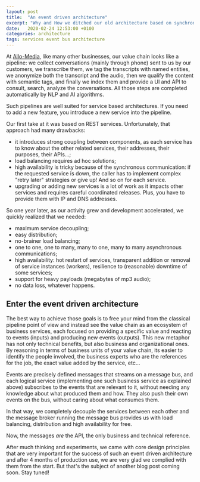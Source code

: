 ```yaml
---
layout: post
title:  "An event driven architecture"
excerpt: "Why and How we ditched our old architecture based on synchronous REST services for a completely asynchronous event driven architecture."
date:   2020-02-24 12:53:00 +0100
categories: architecture
tags: services event bus architecture
---
```


At [Allo-Media](https://www.allo-media.net/en/), like many other businesses, our value chain looks like a pipeline: we collect conversations (mainly through phone) sent to us by our customers, we transcribe them, we tag the transcripts with named entities, we anonymize both the transcript and the audio, then we qualify the content with semantic tags, and finally we index them and provide a UI and API to consult, search, analyze the conversations. All those steps are completed automatically by NLP and AI algorithms.

Such pipelines are well suited for service based architectures. If you need to add a new feature, you introduce a new service into the pipeline.

Our first take at it was based on REST services. Unfortunately, that approach had many drawbacks:
* it introduces strong coupling between components, as each service has to know about the other related services, their addresses, their purposes, their APIs…;
* load balancing requires ad hoc solutions;
* high availability is tricky because of the synchronous communication: if the requested service is down, the caller has to implement complex "retry later" strategies or give up! And so on for each service.
* upgrading or adding new services is a lot of work as it impacts other services and requires careful coordinated releases. Plus, you have to provide them with IP and DNS addresses.

So one year later, as our activity grew and development accelerated, we quickly realized that we needed:

* maximum service decoupling;
* easy distribution;
* no-brainer load balancing;
* one to one, one to many, many to one, many to many asynchronous communications;
* high availability: hot restart of services, transparent addition or removal of service instances (workers), resilience to (reasonable) downtime of some services;
* support for heavy payloads (megabytes of mp3 audio);
* no data loss, whatever happens.

## Enter the event driven architecture

The best way to achieve those goals is to free your mind from the classical pipeline point of view and instead see the value chain as an ecosystem of business services, each focused on providing a specific value and reacting to events (inputs) and producing new events (outputs). This new metaphor has not only technical benefits, but also business and organizational ones. By reasoning in terms of business units of your value chain, its easier to identify the people involved, the business experts who are the references for the job, the exact value added by the service, etc…

Events are precisely defined messages that streams on a message bus, and each logical service (implementing one such business service as explained above) subscribes to the events that are relevant to it, without needing any knowledge about what produced them and how. They also push their own events on the bus, without caring about what consumes them.

In that way, we completely decouple the services between each other and the message broker running the message bus provides us with load balancing, distribution and high availability for free.

Now, the messages *are* the API, the only business and technical reference.

After much thinking and experiments, we came with core design principles that are very important for the success of such an event driven architecture and after 4 months of production use, we are very glad we complied with them from the start. But that's the subject of another blog post coming soon. Stay tuned!


